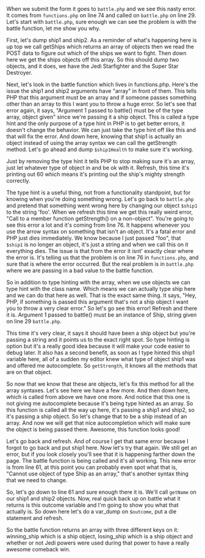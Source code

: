 When we submit the form it goes to `battle.php` and we see this nasty error. It comes
from `functions.php` on line 74 and called on `battle.php` on line 29. Let's start with
`battle.php`, sure enough we can see the problem is with the battle function, let me show
you why.

First, let's dump ship1 and ship2. As a reminder of what's happening here is up top
we call getShips which returns an array of objects then we read the POST data to figure
out which of the ships we want to fight. Then down here we get the ships objects off this
array. So this should dump two objects, and it does, we have the Jedi Starfighter and the
Super Star Destroyer. 

Next, let's look in the battle function which lives in functions.php. Here's the issue
the ship1 and ship2 arguments have "array" in front of them. This tells PHP that this
argument must be an array and if someone passes something other than an array to this 
I want you to throw a huge error. So let's see that error again, it says, "Argument 1
passed to battle() must be of the type array, object given" since we're passing it a ship
object. This is called a type hint and the only purpose of a type hint in PHP is to get 
better errors, it doesn't change the behavior. We can just take the type hint off like 
this and that will fix the error. And down here, knowing that ship1 is actually an object
instead of using the array syntax we can call the getStrength method. Let's go ahead and
dump `$ship1Health` to make sure it's working.

Just by removing the type hint it tells PHP to stop making sure it's an array, just let
whatever type of object in and be ok with it. Refresh, this time it's printing out 60 which 
means it's printing out the ship's mighty strength correctly.

The type hint is a useful thing, not from a functionality standpoint, but for knowing when
you're doing something wrong. Let's go back to `battle.php` and pretend that something went
wrong here by changing our object `$ship1` to the string 'foo'. When we refresh this time we
get this really weird error, "Call to a member function getStrength() on a non-object". You're
going to see this error a lot and it's coming from line 76. It happens whenever you use the 
arrow syntax on something that isn't an object.  It's a fatal error and PHP just dies immediately.
We know because I just passed "foo", that `$ship1` is no longer an object, it's just a string
and when we call this on it everything dies. The issue is that from the error it isnt' exactly
clear where the error is. It's telling us that the problem is on line 76 in `functions.php`, 
and sure that is where the error occurred. But the real problem is in `battle.php` where we
are passing in a bad value to the battle function. 

So in addition to type hinting with the array, when we use objects we can type hint with the 
class name. Which means we can actually type ship here and we can do that here as well. That 
is the exact same thing. It says, "Hey, PHP, if something is passed this argument that's not
a ship object I want you to throw a very clear error." So let's go see this error! Refresh
and there it is. Argument 1 passed to battle() must be an instance of Ship, string given on
line 29 `battle.php`. 

This time it's very clear, it says it should have been a ship object but you're passing a 
string and it points us to the exact right spot. So type hinting is option but it's a really
good idea because it will make your code easier to debug later. It also has a second benefit,
as soon as I type hinted this ship1 variable here, all of a sudden my editor knew what type
of object ship1 was and offered me autocomplete. So `getStrength`, it knows all the methods
that are on that object. 

So now that we know that these are objects, let's fix this method for all the array syntaxes.
Let's see here we have a few more. And then down here, which is called from above we have
one more. And notice that this one is not giving me autocomplete because it's being
type hinted as an array. So this function is called all the way up here, it's passing a
ship1 and ship2, so it's passing a ship object. So let's change that to be a ship instead
of an array. And now we will get that nice autocompletion which will make sure the object is
being passed there. Awesome, this function looks good!

Let's go back and refresh. And of course I get that same error because I forgot to go back 
and put ship1 here. Now let's try that again. We still get an error, but if you look closely 
you'll see that it is happening farther down the page. The battle function is being called 
and it's all working. This new error is from line 61, at this point you can probably even spot
what that is, "Cannot use object of type Ship as an array," that's another syntax thing that
we need to change.

So, let's go down to line 61 and sure enough there it is. We'll call `getName` on our ship1 
and ship2 objects. Now, real quick back up on battle what it returns is this outcome variable
and I'm going to show you what that actually is. So down here let's do a var_dump on `$outcome`,
put a die statement and refresh. 

So the battle function returns an array with three different keys on it: winning_ship which 
is a ship object, losing_ship which is a ship object and whether or not Jedi powers were used 
during that power to have a really awesome comeback win. 
 
